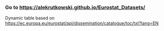 ### Go to https://alekrutkowski.github.io/Eurostat_Datasets/

Dynamic table based on https://ec.europa.eu/eurostat/api/dissemination/catalogue/toc/txt?lang=EN
